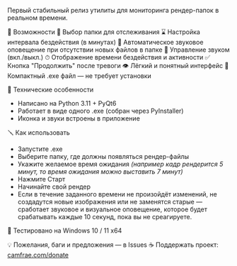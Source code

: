 Первый стабильный релиз утилиты для мониторинга рендер-папок в реальном времени.



🚀 Возможности
📁 Выбор папки для отслеживания
⌛ Настройка интервала бездействия (в минутах)
🔔 Автоматическое звуковое оповещение при отсутствии новых файлов в папке
🔕 Управление звуком (вкл./выкл.)
⏱ Отображение времени бездействия и активности
✅ Кнопка "Продолжить" после тревоги
👁 Лёгкий и понятный интерфейс
🎯 Компактный .exe файл — не требует установки

🔧 Технические особенности
- Написано на Python 3.11 + PyQt6
- Работает в виде одного .exe (собран через PyInstaller)
- Иконка и звуки встроены в приложение

🪛 Как использовать
- Запустите .exe
- Выберите папку, где должны появляться рендер-файлы
- Укажите желаемое время ожидания _(например кадр рендерится 5 минут, то время ожидания можно выставить 7 минут)_
- Нажмите Старт
- Начинайте свой рендер
- Если в течение заданного времени не произойдёт изменений, не создадутся новые изображения или не заменятся старые — сработает звуковое и визуальное оповещение, которое будет срабатывать каждые 10 секунд, пока вы не среагируете.

🧪 Тестировано на
Windows 10 / 11 x64

💡 Пожелания, баги и предложения — в Issues
☕ Поддержать проект: [camfrae.com/donate](https://camfrae.com/donate)
